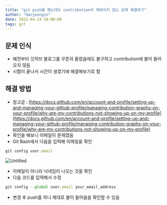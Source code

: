 ```yaml
---
title: "git push를 했는데도 contribution이 채워지지 않는 문제 해결하기"
author: "Hanjeongin"
date: 2022-04-24 18:00:00
tags: git
---
```


## 문제 인식

- 예전부터 깃허브 블로그를 꾸준히 올렸음에도 불구하고 contribution에 불이 들어오지 않음
- 시험이 끝나서 시간이 생겼기에 해결해보기로 함

## 해결 방법

- 참고글 : [https://docs.github.com/en/account-and-profile/setting-up-and-managing-your-github-profile/managing-contribution-graphs-on-your-profile/why-are-my-contributions-not-showing-up-on-my-profile](https://docs.github.com/en/account-and-profile/setting-up-and-managing-your-github-profile/managing-contribution-graphs-on-your-profile/why-are-my-contributions-not-showing-up-on-my-profile)
- 확인을 해보니 이메일이 문제였음
- Git Bash에서 다음을 입력해 이메일을 확인

```jsx
git config user.email
```

![Untitled](/images/git_contribution_error/Untitled.png)

- 이메일이 아니라 닉네임이 나오는 것을 확인
- 다음 코드를 입력해서 수정

```jsx
git config --global user.email your_email_address
```

- 변경 후 push를 하니 제대로 불이 들어옴을 확인할 수 있음